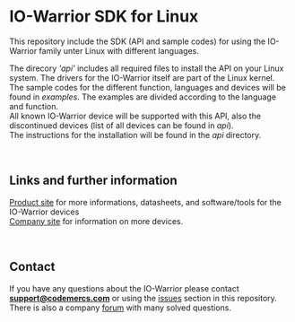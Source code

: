 # IO-Warrior SDK for Linux
This repository include the SDK (API and sample codes) for using the IO-Warrior family unter Linux with different languages.  

The direcory *'api'* includes all required files to install the API on your Linux system. The drivers for the IO-Warrior itself are part of the Linux kernel.  
The sample codes for the different function, languages and devices will be found in *examples*. The examples are divided according to the language and function.  
All known IO-Warrior device will be supported with this API, also the discontinued devices (list of all devices can be found in *api*).  
The instructions for the installation will be found in the *api* directory.  


&nbsp;
## Links and further information
[Product site](https://codemercs.com/en/io) for more informations, datasheets, and software/tools for the IO-Warrior devices  
[Company site](https://www.codemercs.com) for information on more devices.

&nbsp;
## Contact
If you have any questions about the IO-Warrior please contact **support@codemercs.com** or using the [issues](https://github.com/codemercs-com/io-warrior-linux/issues) section in this repository. There is also a company [forum](https://forum.codemercs.com/) with many solved questions.